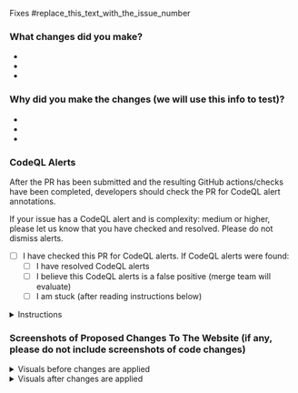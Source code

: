 <!--  Important! Add the number of the issue you worked on  --> 
Fixes #replace_this_text_with_the_issue_number

### What changes did you make?
<!-- Note: add lines if needed, and remove any unused lines -->  
  - 
  - 
  - 

### Why did you make the changes (we will use this info to test)?
<!-- Note: add lines if needed, and remove any unused lines -->  
  - 
  - 
  - 

<h3>CodeQL Alerts</h3>


After the PR has been submitted and the resulting GitHub actions/checks have been completed, developers should check the PR for CodeQL alert annotations. 

If your issue has a CodeQL alert and is complexity: medium or higher, please let us know that you have checked and resolved.  Please do not dismiss alerts.
- [ ] I have checked this PR for CodeQL alerts.  If CodeQL alerts were found:
   - [ ] I have resolved CodeQL alerts 
   - [ ] I believe this CodeQL alerts is a false positive (merge team will evaluate)
   - [ ] I am stuck (after reading instructions below)

<details><summary>Instructions</summary>

If CodeQL alert/annotations appear, refer to [How to Resolve CodeQL alerts](https://github.com/hackforla/website/issues/6463#issuecomment-2002573270).  

In general, CodeQL alerts should be resolved prior to PR reviews and merging

</details>

### Screenshots of Proposed Changes To The Website (if any, please do not include screenshots of code changes)
<!-- Notes: 
  - If there are no visual changes to the website, delete all of the script below and replace with "- No visual changes to the website"
  - If there are visual changes to the website, include the 'before' and 'after' screenshots below. 
  - If your images are too big, use the <img src="" width="" length="" />  syntax instead of ![image](link) to format the images
  - If images are not loading properly, you might need to double check the syntax or add a newline after the closing </summary> tag 
 --> 

<details>
<summary>Visuals before changes are applied</summary>

![image](Paste_Your_Image_Link_Here_After_Attaching_Files)

</details>

<details>
<summary>Visuals after changes are applied</summary>
  
![image](Paste_Your_Image_Link_Here_After_Attaching_Files)

</details>
